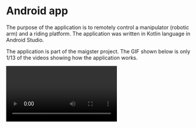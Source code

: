 # Android app
The purpose of the application is to remotely control a manipulator (robotic arm) and a riding platform. The application was written in Kotlin language in Android Studio.

The application is part of the maigster project. The GIF shown below is only 1/13 of the videos showing how the application works.

![video](https://github.com/reiden12364/PONG/blob/main/video.mp4)
